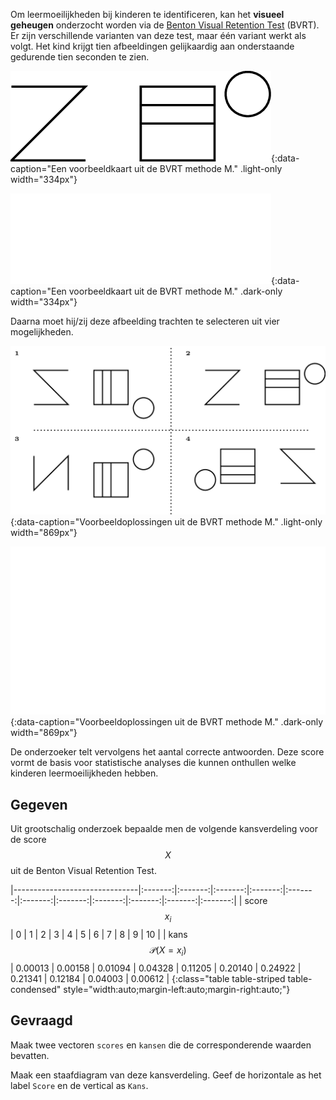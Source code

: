 Om leermoeilijkheden bij kinderen te identificeren, kan het **visueel geheugen** onderzocht worden via de <a href="https://en.wikipedia.org/wiki/Benton_Visual_Retention_Test" target="_blank">Benton Visual Retention Test</a> (BVRT). Er zijn verschillende varianten van deze test, maar één variant werkt als volgt. Het kind krijgt tien afbeeldingen gelijkaardig aan onderstaande gedurende tien seconden te zien. 

![Een voorbeeldkaart uit de BVRT methode M.](media/BVRT_source.png "Een voorbeeldkaart uit de BVRT methode M."){:data-caption="Een voorbeeldkaart uit de BVRT methode M." .light-only width="334px"}

![Een voorbeeldkaart uit de BVRT methode M.](media/BVRT_source_dark.png "Een voorbeeldkaart uit de BVRT methode M."){:data-caption="Een voorbeeldkaart uit de BVRT methode M." .dark-only width="334px"}

Daarna moet hij/zij deze afbeelding trachten te selecteren uit vier mogelijkheden.

![Voorbeeldoplossingen uit de BVRT methode M.](media/BVRT_guess.png "Voorbeeldoplossingen uit de BVRT methode M."){:data-caption="Voorbeeldoplossingen uit de BVRT methode M." .light-only width="869px"}

![Voorbeeldoplossingen uit de BVRT methode M.](media/BVRT_guess_dark.png "Voorbeeldoplossingen uit de BVRT methode M."){:data-caption="Voorbeeldoplossingen uit de BVRT methode M." .dark-only width="869px"}

De onderzoeker telt vervolgens het aantal correcte antwoorden. Deze score vormt de basis voor statistische analyses die kunnen onthullen welke kinderen leermoeilijkheden hebben.

## Gegeven

Uit grootschalig onderzoek bepaalde men de volgende kansverdeling voor de score $$X$$ uit de Benton Visual Retention Test.

|-------------------------------|:-------:|:-------:|:-------:|:-------:|:-------:|:-------:|:-------:|:-------:|:-------:|:-------:|:-------:|
| score $$x_i$$                 | 0       | 1       | 2       | 3       | 4       | 5       | 6       | 7       | 8       | 9       | 10      |
| kans $$\mathcal{P}(X = x_i)$$ | 0.00013 | 0.00158 | 0.01094 | 0.04328 | 0.11205 | 0.20140 | 0.24922 | 0.21341 | 0.12184 | 0.04003 | 0.00612 |
{:class="table table-striped table-condensed" style="width:auto;margin-left:auto;margin-right:auto;"}

## Gevraagd

Maak twee vectoren `scores` en `kansen` die de corresponderende waarden bevatten.

Maak een staafdiagram van deze kansverdeling. Geef de horizontale as het label `Score` en de vertical as `Kans`.